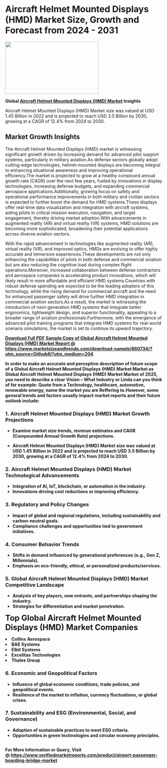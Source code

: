 <H1>Aircraft Helmet Mounted Displays (HMD) Market Size, Growth and Forecast from 2024 - 2031</H1><img class="aligncenter size-medium wp-image-584254" src="https://thirdeyenews.in/wp-content/uploads/2024/09/Global-Market-Research-300x168.jpeg" alt="" width="300" height="168" /><p><strong>Global&nbsp;<a href="https://www.marketsizeandtrends.com/download-sample/860734/?utm_source=Github8j?utm_medium=204">Aircraft Helmet Mounted Displays (HMD) Market</a> Insights</strong></p><p>Aircraft Helmet Mounted Displays (HMD) Market size was valued at USD 1.45 Billion in 2022 and is projected to reach USD 3.5 Billion by 2030, growing at a CAGR of 12.4% from 2024 to 2030.</p><p><h2>Market Growth Insights</h2> <p>The Aircraft Helmet Mounted Displays (HMD) market is witnessing significant growth driven by increasing demand for advanced pilot support systems, particularly in military aviation.As defense sectors globally adopt cutting-edge technologies, helmet-mounted displays are becoming integral to enhancing situational awareness and improving operational efficiency.The market is projected to grow at a healthy compound annual growth rate (CAGR) over the next few years, fueled by innovations in display technologies, increasing defense budgets, and expanding commercial aerospace applications.Additionally, growing focus on safety and operational performance improvements in both military and civilian sectors is expected to further boost the demand for HMD systems.These displays offer real-time data visualization and integration with aircraft systems, aiding pilots in critical mission execution, navigation, and target engagement, thereby driving market adoption.With advancements in augmented reality (AR) and virtual reality (VR) systems, HMD solutions are becoming more sophisticated, broadening their potential applications across diverse aviation sectors.</p> <p><strong><a href="#"></a></strong></p> <p>With the rapid advancement in technologies like augmented reality (AR), virtual reality (VR), and improved optics, HMDs are evolving to offer highly accurate and immersive experiences.These developments are not only enhancing the capabilities of pilots in both defense and commercial aviation but are also reducing the cognitive load during complex flight operations.Moreover, increased collaboration between defense contractors and aerospace companies is accelerating product innovations, which will likely result in more affordable and efficient HMD systems.Countries with robust defense spending are expected to be the leading adopters of this technology, while the rising demand for commercial aircraft and the need for enhanced passenger safety will drive further HMD integration in commercial aviation sectors.As a result, the market is witnessing the introduction of next-generation HMD systems that integrate better ergonomics, lightweight design, and superior functionality, appealing to a broader range of aviation professionals.Furthermore, with the emergence of advanced pilot training programs that integrate HMD systems for real-world scenario simulations, the market is set to continue its upward trajectory.</p> <p><strong><a href="#"></p><p><span class=""><strong>Download Full PDF Sample Copy of Global Aircraft Helmet Mounted Displays (HMD) Market Report</strong> @ <a href="https://www.marketsizeandtrends.com/download-sample/860734/?utm_source=Github8j?utm_medium=204" target="_blank">https://www.marketsizeandtrends.com/download-sample/860734/?utm_source=Github8j?utm_medium=204</a></span></p><p>In order to make an accurate and perceptive description of future scope of a Global&nbsp;Aircraft Helmet Mounted Displays (HMD) Market Market as Global&nbsp;Aircraft Helmet Mounted Displays (HMD) Market Market of 2025, you need to describe a clear Vision &ndash; What Industry or Linda can you think of for example: Quote from a Technology, healthcare, automotive, renewable energy, name the market you are Reffering to.However, some general trends and factors usually impact market reports and their future outlook include:</p><h3>1.&nbsp;<strong>Aircraft Helmet Mounted Displays (HMD) Market Growth Projections</strong></h3><ul><li>Examine market size trends, revenue estimates and CAGR (Compounded Annual Growth Rate) projections.</li><li><p>Aircraft Helmet Mounted Displays (HMD) Market size was valued at USD 1.45 Billion in 2022 and is projected to reach USD 3.5 Billion by 2030, growing at a CAGR of 12.4% from 2024 to 2030.</p></li></ul><h3>2.&nbsp;<strong>Aircraft Helmet Mounted Displays (HMD) Market Technological Advancements</strong></h3><ul><li>Integration of AI, IoT, blockchain, or automation in the industry.</li><li>Innovations driving cost reductions or improving efficiency.</li></ul><h3>3.&nbsp;<strong>Regulatory and Policy Changes</strong></h3><ul><li>Impact of global and regional regulations, including sustainability and carbon-neutral goals.</li><li>Compliance challenges and opportunities tied to government initiatives.</li></ul><h3>4.&nbsp;<strong>Consumer Behavior Trends</strong></h3><ul><li>Shifts in demand influenced by generational preferences (e.g., Gen Z, Millennials).</li><li>Emphasis on eco-friendly, ethical, or personalized products/services.</li></ul><h3>5.&nbsp;<strong>Global Aircraft Helmet Mounted Displays (HMD) Market Competitive Landscape</strong></h3><ul><li>Analysis of key players, new entrants, and partnerships shaping the industry.</li><li>Strategies for differentiation and market penetration.</li></ul><p data-pm-slice="1 1 []"><span style="color: inherit; font-family: inherit; font-size: 25px;">Top Global Aircraft Helmet Mounted Displays (HMD) Market Companies</span></p><div class="" data-test-id=""><p><li>Collins Aerospace</li><li> BAE Systems</li><li> Elbit Systems</li><li> Excelitas Technologies</li><li> Thales Group</li></p></div><h3>6.&nbsp;<strong>Economic and Geopolitical Factors</strong></h3><ul><li>Influence of global economic conditions, trade policies, and geopolitical events.</li><li>Resilience of the market to inflation, currency fluctuations, or global crises.</li></ul><h3>7.&nbsp;<strong>Sustainability and ESG (Environmental, Social, and Governance)</strong></h3><ul><li>Adoption of sustainable practices to meet ESG criteria.</li><li>Opportunities in green technologies and circular economy principles.</li></ul><h2><strong style="font-size: 14px;">For More Information or Query, Visit @&nbsp;</strong><a style="background-color: #ffffff; font-size: 14px;" href="https://www.marketsizeandtrends.com/report/aircraft-helmet-mounted-displays-hmd-market/" target="_blank">https://www.verifiedmarketreports.com/product/airport-passenger-boarding-bridge-market</a></h2>